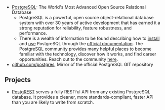 - [PostgreSQL](https://www.postgresql.org/): The World's Most Advanced Open Source Relational Database
  - PostgreSQL is a powerful, open source object-relational database system with over 30 years of active development that has earned it a strong reputation for reliability, feature robustness, and performance.
  - There is a wealth of information to be found describing how to [install](https://www.postgresql.org/download/) and [use](https://www.postgresql.org/docs/) PostgreSQL through the [official documentation](https://www.postgresql.org/docs/). The PostgreSQL community provides many helpful places to become familiar with the technology, discover how it works, and find career opportunities. Reach out to the community [here](https://www.postgresql.org/community/).
- [github.com/postgres](https://github.com/postgres/postgres), Mirror of the official PostgreSQL GIT repository


## Projects
- [PostgREST](https://github.com/PostgREST/postgrest) serves a fully RESTful API from any existing PostgreSQL database. It provides a cleaner, more standards-compliant, faster API than you are likely to write from scratch.


